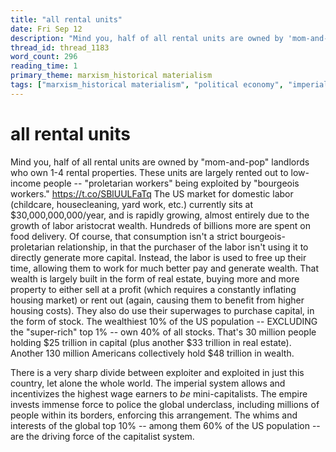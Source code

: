 ```yaml
---
title: "all rental units"
date: Fri Sep 12
description: "Mind you, half of all rental units are owned by 'mom-and-pop' landlords who own 1-4 rental properties."
thread_id: thread_1183
word_count: 296
reading_time: 1
primary_theme: marxism_historical materialism
tags: ["marxism_historical materialism", "political economy", "imperialism_colonialism", "organizational theory"]
---
```


# all rental units

Mind you, half of all rental units are owned by "mom-and-pop" landlords who own 1-4 rental properties. These units are largely rented out to low-income people -- "proletarian workers" being exploited by "bourgeois workers." https://t.co/SBlUULFaTq The US market for domestic labor (childcare, housecleaning, yard work, etc.) currently sits at $30,000,000,000/year, and is rapidly growing, almost entirely due to the growth of labor aristocrat wealth. Hundreds of billions more are spent on food delivery. Of course, that consumption isn't a strict bourgeois-proletarian relationship, in that the purchaser of the labor isn't using it to directly generate more capital. Instead, the labor is used to free up their time, allowing them to work for much better pay and generate wealth. That wealth is largely built in the form of real estate, buying more and more property to either sell at a profit (which requires a constantly inflating housing market) or rent out (again, causing them to benefit from higher housing costs). They also do use their superwages to purchase capital, in the form of stock. The wealthiest 10% of the US population -- EXCLUDING the "super-rich" top 1% -- own 40% of all stocks. That's 30 million people holding $25 trillion in capital (plus another $33 trillion in real estate). Another 130 million Americans collectively hold $48 trillion in wealth.

There is a very sharp divide between exploiter and exploited in just this country, let alone the whole world. The imperial system allows and incentivizes the highest wage earners to *be* mini-capitalists. The empire invests immense force to police the global underclass, including millions of people within its borders, enforcing this arrangement. The whims and interests of the global top 10% -- among them 60% of the US population -- are the driving force of the capitalist system.